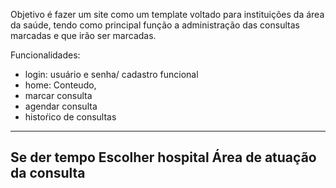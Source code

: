 Objetivo é fazer um site como um template voltado para instituições da área da saúde, tendo como principal função a administração das consultas marcadas e que irão ser marcadas.

Funcionalidades:
- login: usuário e senha/ cadastro funcional
- home: Conteudo, 
- marcar consulta
- agendar consulta
- histoŕico de consultas
--------------------------
  Se der tempo
   Escolher hospital
   Área de atuação da consulta
  ----------------------------
